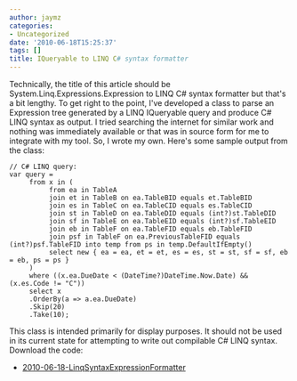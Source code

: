 ```yaml
---
author: jaymz
categories:
- Uncategorized
date: '2010-06-18T15:25:37'
tags: []
title: IQueryable to LINQ C# syntax formatter
---
```

Technically, the title of this article should be
System.Linq.Expressions.Expression to LINQ C# syntax formatter but that's a
bit lengthy. To get right to the point, I've developed a class to parse an
Expression tree generated by a LINQ IQueryable query and produce C# LINQ
syntax as output. I tried searching the internet for similar work and nothing
was immediately available or that was in source form for me to integrate with
my tool. So, I wrote my own. Here's some sample output from the class:

    
    
    // C# LINQ query:
    var query =
         from x in (
              from ea in TableA
              join et in TableB on ea.TableBID equals et.TableBID
              join es in TableC on ea.TableCID equals es.TableCID
              join st in TableD on ea.TableDID equals (int?)st.TableDID
              join sf in TableE on ea.TableEID equals (int?)sf.TableEID
              join eb in TableF on ea.TableFID equals eb.TableFID
              join psf in TableF on ea.PreviousTableFID equals (int?)psf.TableFID into temp from ps in temp.DefaultIfEmpty()
              select new { ea = ea, et = et, es = es, st = st, sf = sf, eb = eb, ps = ps }
         )
         where ((x.ea.DueDate < (DateTime?)DateTime.Now.Date) && (x.es.Code != "C"))
         select x
         .OrderBy(a => a.ea.DueDate)
         .Skip(20)
         .Take(10);
    

This class is intended primarily for display purposes. It should not be used
in its current state for attempting to write out compilable C# LINQ syntax.
Download the code:

  * [2010-06-18-LinqSyntaxExpressionFormatter](/images/2010/06/2010-06-18-LinqSyntaxExpressionFormatter.zip)
